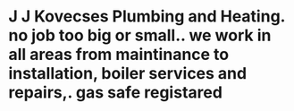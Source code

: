 # J J Kovecses Plumbing and Heating. no job too big or small.. we work in all areas from maintinance to installation, boiler services and repairs,. gas safe registared
